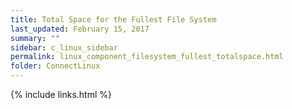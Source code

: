 ```yaml
---
title: Total Space for the Fullest File System
last_updated: February 15, 2017
summary: ""
sidebar: c_linux_sidebar
permalink: linux_component_filesystem_fullest_totalspace.html
folder: ConnectLinux
---
```



{% include links.html %}
